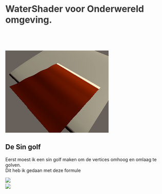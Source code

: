<div id="project-mechanic-tab" class="project-mechanics-tab">
<h1 style="color: #363636; cursor:pointer; padding-bottom:1.5vh;" onclick="button();">WaterShader voor Onderwereld omgeving.</h1>
<div id="project-mechanic-info-tab">
<img src="https://raw.githubusercontent.com/WHofstra/Mythe_2020/Pelle/producten/WaterShader.gif">
    <h2>De Sin golf</h2>
    <p>Eerst moest ik een sin golf maken om de vertices omhoog en omlaag te golven.<br>
        Dit heb ik gedaan met deze formule<br></p>
    <img src="https://www.onlinemathlearning.com/image-files/equation-sine-graph.png"><br>
    <img src="https://media0.giphy.com/media/F5rQlfTXqCJ8c/giphy.gif">
    </div>
   </div>
